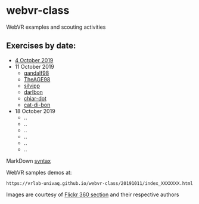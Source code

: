 # webvr-class
WebVR examples and scouting activities

## Exercises by date:

* [4 October 2019](https://vrlab-univaq.github.io/webvr-class/20191004/)
* 11 October 2019 
    * [gandalf98](https://bit.ly/35qHnMM)
    * [TheAGE98](https://bit.ly/2nGUybk)
    * [silvipp](https://bit.ly/2M8r1Ra)
    * [darlbon](https://bit.ly/2IGa7r5)
    * [chiar-dot](https://bit.ly/2pgF0ex)
    * [cat-di-bon](https://bit.ly/35pVEJj)
* 18 October 2019
    * ..
    * ..
    * ..
    * ..
    * ..
    * ..

    
MarkDown [syntax](https://help.github.com/en/articles/basic-writing-and-formatting-syntax)

WebVR samples demos at:

    https://vrlab-univaq.github.io/webvr-class/20191011/index_XXXXXXX.html
    
Images are courtesy of [Flickr 360 section](https://www.flickr.com/photos/tags/360/) and their respective authors

